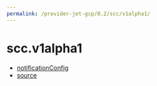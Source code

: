 ```yaml
---
permalink: /provider-jet-gcp/0.2/scc/v1alpha1/
---
```


# scc.v1alpha1



* [notificationConfig](notificationConfig.md)
* [source](source.md)